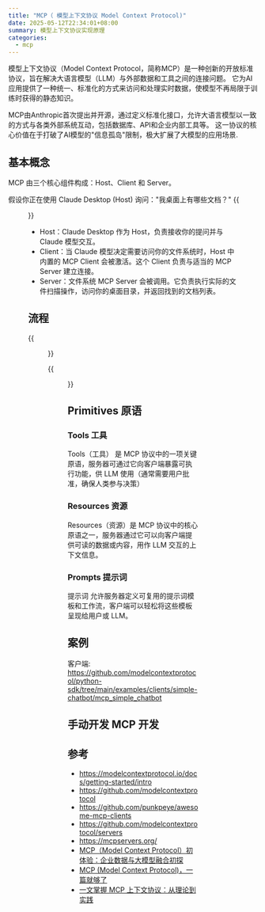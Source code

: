 ```yaml
---
title: "MCP（ 模型上下文协议 Model Context Protocol)"
date: 2025-05-12T22:34:01+08:00
summary: 模型上下文协议实现原理
categories:
  - mcp
---
```



模型上下文协议（Model Context Protocol，简称MCP）是一种创新的开放标准协议，旨在解决大语言模型（LLM）与外部数据和工具之间的连接问题。
它为AI应用提供了一种统一、标准化的方式来访问和处理实时数据，使模型不再局限于训练时获得的静态知识。


MCP由Anthropic首次提出并开源，通过定义标准化接口，允许大语言模型以一致的方式与各类外部系统互动，包括数据库、API和企业内部工具等。
这一协议的核心价值在于打破了AI模型的"信息孤岛"限制，极大扩展了大模型的应用场景.


## 基本概念

MCP 由三个核心组件构成：Host、Client 和 Server。

假设你正在使用 Claude Desktop (Host) 询问："我桌面上有哪些文档？"
{{<figure src="./mcp_structure.png#center" width=800px >}}

- Host：Claude Desktop 作为 Host，负责接收你的提问并与 Claude 模型交互。
- Client：当 Claude 模型决定需要访问你的文件系统时，Host 中内置的 MCP Client 会被激活。这个 Client 负责与适当的 MCP Server 建立连接。
- Server：文件系统 MCP Server 会被调用。它负责执行实际的文件扫描操作，访问你的桌面目录，并返回找到的文档列表。


## 流程

{{<figure src="./mcp_process.png#center" width=800px >}}

{{<figure src="./mcp_process_example.png#center" width=800px >}}


## Primitives 原语

### Tools 工具

Tools（工具） 是 MCP 协议中的一项关键原语，服务器可通过它向客户端暴露可执行功能，供 LLM 使用（通常需要用户批准，确保人类参与决策）


### Resources 资源

Resources（资源）是 MCP 协议中的核心原语之一，服务器通过它可以向客户端提供可读的数据或内容，用作 LLM 交互的上下文信息。


### Prompts 提示词

提示词 允许服务器定义可复用的提示词模板和工作流，客户端可以轻松将这些模板呈现给用户或 LLM。

## 案例 

客户端: https://github.com/modelcontextprotocol/python-sdk/tree/main/examples/clients/simple-chatbot/mcp_simple_chatbot



## 手动开发 MCP 开发



## 参考
- https://modelcontextprotocol.io/docs/getting-started/intro
- https://github.com/modelcontextprotocol
- https://github.com/punkpeye/awesome-mcp-clients
- https://github.com/modelcontextprotocol/servers
- https://mcpservers.org/
- [MCP（Model Context Protocol）初体验：企业数据与大模型融合初探](https://www.cnblogs.com/CareySon/p/18805011/mcp_for_crm_demo)
- [MCP (Model Context Protocol)，一篇就够了](https://zhuanlan.zhihu.com/p/29001189476)
- [一文掌握 MCP 上下文协议：从理论到实践
  ](https://zhuanlan.zhihu.com/p/1891139164952584541)